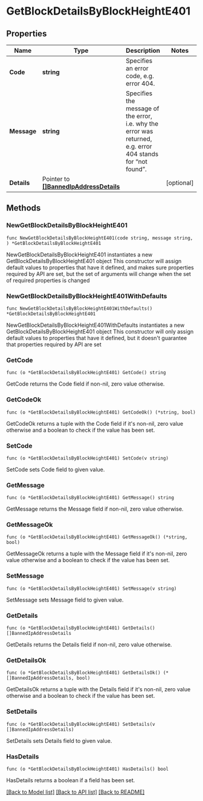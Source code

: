 # GetBlockDetailsByBlockHeightE401

## Properties

Name | Type | Description | Notes
------------ | ------------- | ------------- | -------------
**Code** | **string** | Specifies an error code, e.g. error 404. | 
**Message** | **string** | Specifies the message of the error, i.e. why the error was returned, e.g. error 404 stands for “not found”. | 
**Details** | Pointer to [**[]BannedIpAddressDetails**](BannedIpAddressDetails.md) |  | [optional] 

## Methods

### NewGetBlockDetailsByBlockHeightE401

`func NewGetBlockDetailsByBlockHeightE401(code string, message string, ) *GetBlockDetailsByBlockHeightE401`

NewGetBlockDetailsByBlockHeightE401 instantiates a new GetBlockDetailsByBlockHeightE401 object
This constructor will assign default values to properties that have it defined,
and makes sure properties required by API are set, but the set of arguments
will change when the set of required properties is changed

### NewGetBlockDetailsByBlockHeightE401WithDefaults

`func NewGetBlockDetailsByBlockHeightE401WithDefaults() *GetBlockDetailsByBlockHeightE401`

NewGetBlockDetailsByBlockHeightE401WithDefaults instantiates a new GetBlockDetailsByBlockHeightE401 object
This constructor will only assign default values to properties that have it defined,
but it doesn't guarantee that properties required by API are set

### GetCode

`func (o *GetBlockDetailsByBlockHeightE401) GetCode() string`

GetCode returns the Code field if non-nil, zero value otherwise.

### GetCodeOk

`func (o *GetBlockDetailsByBlockHeightE401) GetCodeOk() (*string, bool)`

GetCodeOk returns a tuple with the Code field if it's non-nil, zero value otherwise
and a boolean to check if the value has been set.

### SetCode

`func (o *GetBlockDetailsByBlockHeightE401) SetCode(v string)`

SetCode sets Code field to given value.


### GetMessage

`func (o *GetBlockDetailsByBlockHeightE401) GetMessage() string`

GetMessage returns the Message field if non-nil, zero value otherwise.

### GetMessageOk

`func (o *GetBlockDetailsByBlockHeightE401) GetMessageOk() (*string, bool)`

GetMessageOk returns a tuple with the Message field if it's non-nil, zero value otherwise
and a boolean to check if the value has been set.

### SetMessage

`func (o *GetBlockDetailsByBlockHeightE401) SetMessage(v string)`

SetMessage sets Message field to given value.


### GetDetails

`func (o *GetBlockDetailsByBlockHeightE401) GetDetails() []BannedIpAddressDetails`

GetDetails returns the Details field if non-nil, zero value otherwise.

### GetDetailsOk

`func (o *GetBlockDetailsByBlockHeightE401) GetDetailsOk() (*[]BannedIpAddressDetails, bool)`

GetDetailsOk returns a tuple with the Details field if it's non-nil, zero value otherwise
and a boolean to check if the value has been set.

### SetDetails

`func (o *GetBlockDetailsByBlockHeightE401) SetDetails(v []BannedIpAddressDetails)`

SetDetails sets Details field to given value.

### HasDetails

`func (o *GetBlockDetailsByBlockHeightE401) HasDetails() bool`

HasDetails returns a boolean if a field has been set.


[[Back to Model list]](../README.md#documentation-for-models) [[Back to API list]](../README.md#documentation-for-api-endpoints) [[Back to README]](../README.md)



